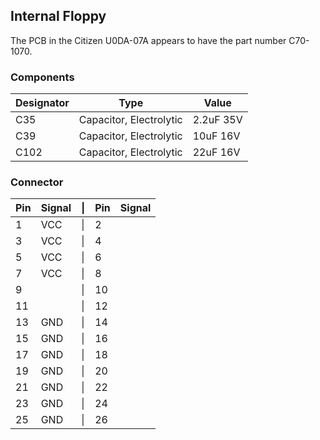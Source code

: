 

## Internal Floppy

The PCB in the Citizen U0DA-07A appears to have the part number C70-1070.

### Components

| Designator | Type | Value |
| --- | --- | --- |
| C35 | Capacitor, Electrolytic | 2.2uF 35V |
| C39 | Capacitor, Electrolytic | 10uF 16V |
| C102 | Capacitor, Electrolytic | 22uF 16V |

### Connector

| Pin | Signal | \| | Pin | Signal |
| --- | --- | --- | --- | --- |
| 1 | VCC | \| | 2 | |
| 3 | VCC | \| | 4 | |
| 5 | VCC | \| | 6 | |
| 7 | VCC | \| | 8 | |
| 9 | | \| | 10 | |
| 11 | | \| | 12 | |
| 13 | GND | \| | 14 | |
| 15 | GND | \| | 16 | |
| 17 | GND | \| | 18 | |
| 19 | GND | \| | 20 | |
| 21 | GND | \| | 22 | |
| 23 | GND | \| | 24 | |
| 25 | GND | \| | 26 | |